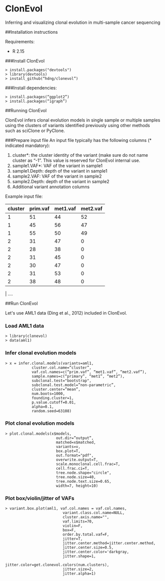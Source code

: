# ClonEvol
Inferring and visualizing clonal evolution in multi-sample cancer sequencing

##Installation instructions

Requirements:
- R 2.15

###Install ClonEvol
```
> install.packages("devtools")
> library(devtools)
> install_github(“hdng/clonevol”)
```

###Install dependencies:

```
> install.packages(“ggplot2”)
> install.packages(“igraph”)
```

##Running ClonEvol

ClonEvol infers clonal evolution models in single sample or multiple samples using the clusters of variants identified previously using other methods such as sciClone or PyClone.

###Prepare input file
An input file typically has the following columns (* indicated mandatory):

1. cluster*: the cluster identity of the variant (make sure do not name cluster as “-1”. This value is reserved for ClonEvol internal use.
2. sample1.VAF*: VAF of the variant in sample1
3. sample1.Depth: depth of the variant in sample1
4. sample2.VAF: VAF of the variant in sample2
5. sample2.Depth: depth of the variant in sample2
6. Additional variant annotation columns

Example input file:

| cluster  |  prim.vaf  |  met1.vaf  |  met2.vaf |
|----------|------------|------------|-----------|
| 1        |  51        |  44        |  52       |
| 1        |  45        |  56        |  47       |
| 1        |  55        |  50        |  49       |
| 2        |  31        |  47        |  0        |
| 2        |  28        |  38        |  0        |
| 2        |  31        |  45        |  0        |
| 2        |  30        |  47        |  0        |
| 2        |  31        |  53        |  0        |
| 2        |  38        |  48        |  0        |

| ….

##Run ClonEvol

Let's use AML1 data (Ding et al., 2012) included in ClonEvol.

### Load AML1 data
```
> library(clonevol)
> data(aml1)
```

### Infer clonal evolution models
```
> x = infer.clonal.models(variants=aml1,
            cluster.col.name=”cluster”,
            vaf.col.names=c(“prim.vaf”, “met1.vaf”, “met2.vaf”),
            sample.names=c(“primary”, “met1”, “met2”),
            subclonal.test="bootstrap",
            subclonal.test.model=”non-parametric”,
            cluster.center=”mean”,
            num.boots=1000,
            founding.cluster=1,
            p.value.cutoff=0.01,
            alpha=0.1,
            random.seed=63108)
```

### Plot clonal evolution models
```
> plot.clonal.models(x$models,
                       out.dir=”output”,
                       matched=x$matched,
                       variants=v,
                       box.plot=T,
                       out.format="pdf",
                       overwrite.output=T,
                       scale.monoclonal.cell.frac=T,
                       cell.frac.ci=T,
                       tree.node.shape="circle",
                       tree.node.size=40,
                       tree.node.text.size=0.65,
                       width=7, height=10)
```

### Plot box/violin/jitter of VAFs
```
> variant.box.plot(aml1, vaf.col.names = vaf.col.names,
                          variant.class.col.name=NULL,
                          cluster.axis.name="",
                          vaf.limits=70,
                          violin=F,
                          box=F,
                          order.by.total.vaf=F,
                          jitter=T,
                          jitter.center.method=jitter.center.method,
                          jitter.center.size=0.5,
                          jitter.center.color='darkgray,
                          jitter.shape=1,
                          jitter.color=get.clonevol.colors(num.clusters),
                          jitter.size=2,
                          jitter.alpha=1)

```



